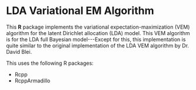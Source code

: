 # LDA Variational EM Algorithm 

This **R** package implements the variational expectation-maximization (VEM) algorithm for the latent Dirichlet allocation (LDA) model. This VEM algorithm is for the LDA full Bayesian model---Except for this, this implementation is quite similar to the original implementation of the LDA VEM algorithm by Dr. David Blei. 

This uses the following R packages: 
* Rcpp 
* RcppArmadillo 

